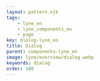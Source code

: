 ```yaml
---
layout: pattern.njk
tags: 
    - lyne_en
    - lyne_components_en
    - page
key: dialog-lyne_en
title: Dialog
parent: components-lyne_en
image: lyne/overview/dialog.webp
keywords: dialog
order: 180
---
```

